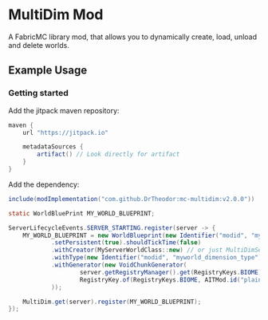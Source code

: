 # MultiDim Mod
A FabricMC library mod, that allows you to dynamically create, load, unload and delete worlds.

## Example Usage

### Getting started

Add the jitpack maven repository:
```groovy
maven {
    url "https://jitpack.io"

    metadataSources {
        artifact() // Look directly for artifact
    }
}
```

Add the dependency:
```groovy
include(modImplementation("com.github.DrTheodor:mc-multidim:v2.0.0"))
```

```java
static WorldBluePrint MY_WORLD_BLUEPRINT;

ServerLifecycleEvents.SERVER_STARTING.register(server -> {
    MY_WORLD_BLUEPRINT = new WorldBlueprint(new Identifier("modid", "myworld"))
            .setPersistent(true).shouldTickTime(false)
            .withCreator(MyServerWorldClass::new) // or just MultiDimServerWorld
            .withType(new Identifier("modid", "myworld_dimension_type"))
            .withGenerator(new VoidChunkGenerator(
                    server.getRegistryManager().get(RegistryKeys.BIOME),
                    RegistryKey.of(RegistryKeys.BIOME, AITMod.id("plains"))
            ));

    MultiDim.get(server).register(MY_WORLD_BLUEPRINT);
});
```
